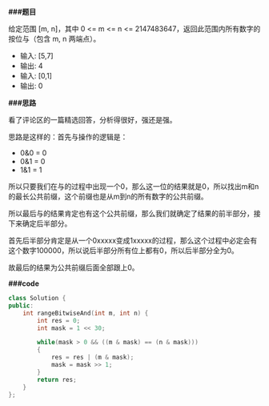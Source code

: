 **###题目**

给定范围 [m, n]，其中 0 <= m <= n <= 2147483647，返回此范围内所有数字的按位与（包含 m, n 两端点）。

- 输入: [5,7]
- 输出: 4
- 输入: [0,1]
- 输出: 0

**###思路**

看了评论区的一篇精选回答，分析得很好，强还是强。

思路是这样的：首先与操作的逻辑是：

- 0&0 = 0
- 0&1 = 0
- 1&1 = 1

所以只要我们在与的过程中出现一个0，那么这一位的结果就是0，所以找出m和n的最长公共前缀，这个前缀也是从m到n的所有数字的公共前缀。

所以最后与的结果肯定也有这个公共前缀，那么我们就确定了结果的前半部分，接下来确定后半部分。

首先后半部分肯定是从一个0xxxxx变成1xxxxx的过程，那么这个过程中必定会有这个数字100000，所以说后半部分所有位上都有0，所以后半部分全为0。

故最后的结果为公共前缀后面全部跟上0。

**###code**

```cpp
class Solution {
public:
    int rangeBitwiseAnd(int m, int n) {
        int res = 0;
        int mask = 1 << 30;

        while(mask > 0 && ((m & mask) == (n & mask)))
        {
            res = res | (m & mask);
            mask = mask >> 1;
        }
        return res;
    }
};
```